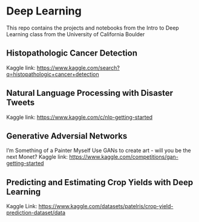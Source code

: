 # Deep Learning
This repo contains the projects and notebooks from the Intro to Deep Learning class from the University of California Boulder

## Histopathologic Cancer Detection
Kaggle link: https://www.kaggle.com/search?q=histopathologic+cancer+detection

## Natural Language Processing with Disaster Tweets
Kaggle link: https://www.kaggle.com/c/nlp-getting-started

## Generative Adversial Networks

I’m Something of a Painter Myself
Use GANs to create art - will you be the next Monet?
Kaggle link: https://www.kaggle.com/competitions/gan-getting-started

## Predicting and Estimating Crop Yields with Deep Learning
Kaggle Link: https://www.kaggle.com/datasets/patelris/crop-yield-prediction-dataset/data

